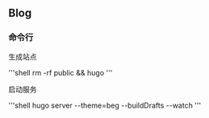 ## Blog


### 命令行
生成站点

'''shell
rm -rf public && hugo
'''

启动服务

'''shell
hugo server --theme=beg --buildDrafts --watch
'''